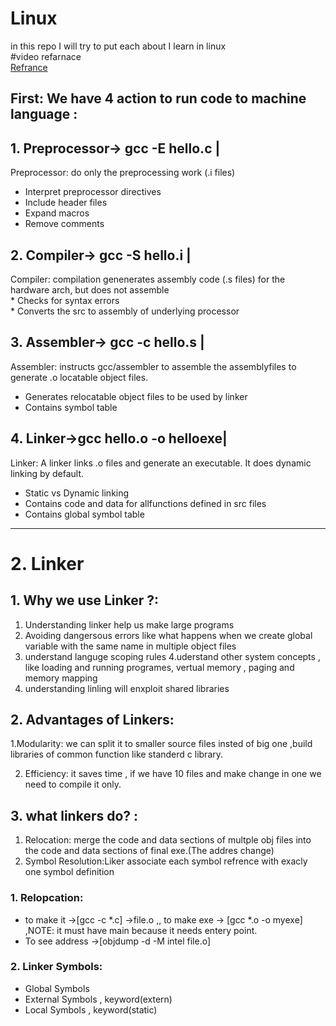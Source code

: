 # Linux
in this repo I will try to put each about I learn in linux<br>
#video refarnace<br>
[Refrance](https://www.youtube.com/watch?v=qThI-U34KYs&list=PL7B2bn3G_wfC-mRpG7cxJMnGWdPAQTViW)

## First: We have 4 action to run code to machine language :<br>
 ## 1. Preprocessor-> gcc -E hello.c |   <br> 
   Preprocessor: do only the preprocessing work      (.i files) <br>
   * Interpret preprocessor directives <br>
   * Include header files<br>
   * Expand macros <br>
   * Remove comments <br>
                                                                  
##  2. Compiler->     gcc -S hello.i | <br>
Compiler: compilation genenerates assembly code (.s files) for the hardware arch, but does not assemble <br>
    * Checks for syntax errors <br>
    * Converts the src to assembly of underlying processor<br>
                                 
##  3. Assembler->    gcc -c hello.s | <br>    
   Assembler:  instructs gcc/assembler to assemble the assemblyfiles to generate .o locatable object files. <br>
  * Generates relocatable object files to be used by linker<br>
  * Contains symbol table <br>
                                                   
##  4. Linker->gcc hello.o -o helloexe| <br>  
  Linker: A linker links .o files and generate an executable. It does dynamic linking by default.<br>
 * Static vs Dynamic linking <br>
 * Contains code and data for allfunctions defined in src                                                                                                      files<br> 
 * Contains global symbol table <br>

---
# 2. Linker

## 1. Why we use Linker ?: <br>
 1. Understanding linker help us make large programs
 2. Avoiding dangersous errors like what happens when we create global variable with the same name in multiple object files
 3. understand languge scoping rules
 4.uderstand other system concepts , like loading and running programes, vertual memory , paging and memory        mapping
 5. understanding linling will enxploit shared libraries
## 2. Advantages of Linkers:
  1.Modularity: we can split it to smaller source files insted of big one ,build libraries of common function        like standerd c library.
   
 2. Efficiency: it saves time , if we have 10 files and make change in one we need to compile it only.

## 3. what linkers do? :
 1. Relocation: merge the code and data sections of multple obj files into the code and data sections of final exe.(The addres change)
 2. Symbol Resolution:Liker associate each symbol refrence with exacly one symbol definition

### 1. Relopcation: 
 * to make it ->[gcc -c *.c] ->file.o ,, to make exe -> [gcc *.o -o myexe] ,NOTE: it must have main because it needs entery point.
 * To see address ->[objdump -d -M intel file.o]

### 2. Linker Symbols:
* Global Symbols
* External Symbols , keyword(extern)
* Local Symbols    , keyword(static)
 











